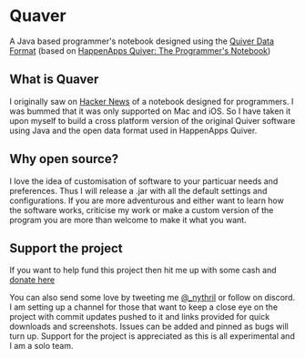 # Quaver
A Java based programmer's notebook designed using the [Quiver Data Format](https://github.com/HappenApps/Quiver/wiki/Quiver-Data-Format "Quiver Data Format Github") (based on [HappenApps Quiver: The Programmer's Notebook](http://happenapps.com/#quiver "Quiver Homepage"))

## What is Quaver
I originally saw on [Hacker News](https://news.ycombinator.com/item?id=11009996 "Hacker News Article") of a notebook designed for programmers. I was bummed that it was only supported on Mac and iOS. So I have taken it upon myself to build a cross platform version of the original Quiver software using Java and the open data format used in HappenApps Quiver.

## Why open source?
I love the idea of customisation of software to your particuar needs and preferences. Thus I will release a .jar with all the default settings and configurations. If you are more adventurous and either want to learn how the software works, criticise my work or make a custom version of the program you are more than welcome to make it what you want. 

## Support the project
If you want to help fund this project then hit me up with some cash and [donate here](paypal.me/ToraTech "Donate :)")

You can also send some love by tweeting me [@_nythril](https://twitter.com/_Nythril "Follow Me!") or follow on discord. I am setting up a channel for those that want to keep a close eye on the project with commit updates pushed to it and links provided for quick downloads and screenshots. Issues can be added and pinned as bugs will turn up. Support for the project is appreciated as this is all experimental and I am a solo team. 